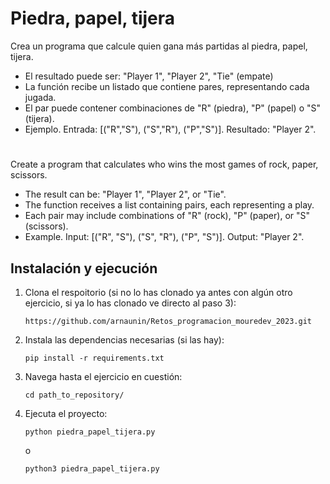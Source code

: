 # Piedra, papel, tijera

Crea un programa que calcule quien gana más partidas al piedra, papel, tijera.
- El resultado puede ser: "Player 1", "Player 2", "Tie" (empate)
- La función recibe un listado que contiene pares, representando cada jugada.
- El par puede contener combinaciones de "R" (piedra), "P" (papel) o "S" (tijera).
- Ejemplo. Entrada: [("R","S"), ("S","R"), ("P","S")]. Resultado: "Player 2".

#

Create a program that calculates who wins the most games of rock, paper, scissors.
- The result can be: "Player 1", "Player 2", or "Tie".
- The function receives a list containing pairs, each representing a play.
- Each pair may include combinations of "R" (rock), "P" (paper), or "S" (scissors).
- Example. Input: [("R", "S"), ("S", "R"), ("P", "S")]. Output: "Player 2".

## Instalación y ejecución
1. Clona el respoitorio (si no lo has clonado ya antes con algún otro ejercicio, si ya lo has clonado ve directo al paso 3):
   ```
   https://github.com/arnaunin/Retos_programacion_mouredev_2023.git
   ```
2. Instala las dependencias necesarias (si las hay):
   ```
   pip install -r requirements.txt
   ```
3. Navega hasta el ejercicio en cuestión:
   ```
   cd path_to_repository/
   ```
4. Ejecuta el proyecto:
   ```
   python piedra_papel_tijera.py
   ```
   o
   ```
   python3 piedra_papel_tijera.py
